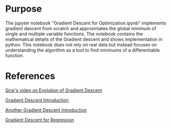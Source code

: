 # Purpose
The jupyter notebook "Gradient Descent for Optimization.ipynb" implements gradient descent from scratch and approximates the global minimum of single and multiple variable functions. The notebook contains the mathematical details of the Gradient descent and shows implementation in python. This notebook does not rely on real data but instead focuses on understanding the algorithm as a tool to find minimums of a differentiable function. 

# References
[Siraj's video on Evolution of Gradient Descent](https://www.youtube.com/watch?v=nhqo0u1a6fw&t=334s)

[Gradient Descent Introduction](https://www.analyticsvidhya.com/blog/2017/03/introduction-to-gradient-descent-algorithm-along-its-variants/)

[Another Gradient Descent Introduction](http://www.big-data.tips/gradient-descent)

[Gradient Descent for Regression](https://spin.atomicobject.com/2014/06/24/gradient-descent-linear-regression/)

